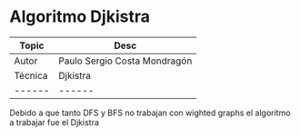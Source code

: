 # Algoritmo Djkistra
 
 | Topic | Desc |
 | ------ | ------ |
 | Autor | Paulo Sergio Costa Mondragón | 
 | Técnica | Djkistra | 
 | ------ | ------ |
 
 Debido a que tanto DFS y BFS no trabajan con wighted graphs el algoritmo a trabajar fue el Djkistra
